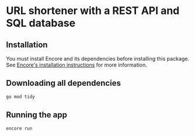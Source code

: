 # URL shortener with a REST API and SQL database

## Installation
You must install Encore and its dependencies before installing this package. See [Encore's installation instructions](https://encore.dev/docs/install) for more information.

## Downloading all dependencies
```bash
go mod tidy
```

## Running the app
```bash
encore run
```